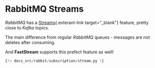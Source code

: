 # RabbitMQ Streams

*RabbitMQ* has a [Streams](https://www.rabbitmq.com/streams.html){.exteranl-link target="_blank"} feature, pretty close to *Kafka* topics.

The main difference from regular *RabbitMQ* queues - messages are not deletes after consuming.

And **FastStream** supports this prefect feature as well!

```python linenums="1" hl_lines="4 10-12 17"
{!> docs_src/rabbit/subscription/stream.py !}
```
